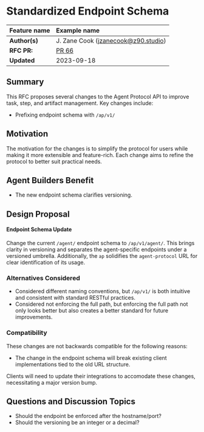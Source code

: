# Standardized Endpoint Schema

| Feature name  | Example name                                |
| :------------ | :------------------------------------------ |
| **Author(s)** | J. Zane Cook (jzanecook@z90.studio)                      |
| **RFC PR:**   | [PR 66](https://github.com/AI-Engineers-Foundation/agent-protocol/pull/66)                                 |
| **Updated**   | 2023-09-18                                  |

## Summary

This RFC proposes several changes to the Agent Protocol API to improve task, step, and artifact management. Key changes include:

- Prefixing endpoint schema with `/ap/v1/`

## Motivation

The motivation for the changes is to simplify the protocol for users while making it more extensible and feature-rich. Each change aims to refine the protocol to better suit practical needs.

## Agent Builders Benefit

- The new endpoint schema clarifies versioning.

## Design Proposal

#### Endpoint Schema Update
Change the current `/agent/` endpoint schema to `/ap/v1/agent/`. This brings clarity in versioning and separates the agent-specific endpoints under a versioned umbrella. Additionally, the `ap` solidifies the `agent-protocol` URL for clear identification of its usage.

### Alternatives Considered

- Considered different naming conventions, but `/ap/v1/` is both intuitive and consistent with standard RESTful practices.
- Considered not enforcing the full path, but enforcing the full path not only looks better but also creates a better standard for future improvements.

### Compatibility
These changes are not backwards compatible for the following reasons:
- The change in the endpoint schema will break existing client implementations tied to the old URL structure.

Clients will need to update their integrations to accomodate these changes, necessitating a major version bump.

## Questions and Discussion Topics

- Should the endpoint be enforced after the hostname/port?
- Should the versioning be an integer or a decimal?